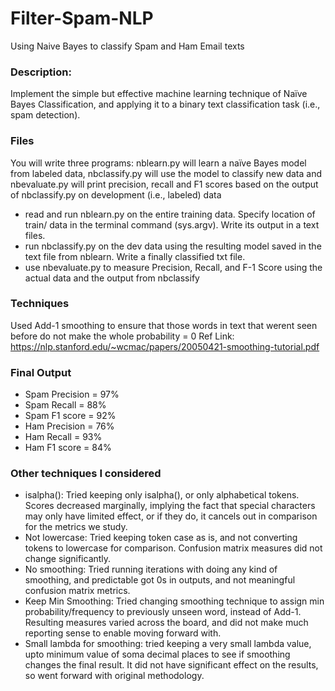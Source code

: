 # Filter-Spam-NLP
Using Naive Bayes to classify Spam and Ham Email texts

### Description:
Implement the simple but effective machine learning technique of Naïve Bayes Classification, and applying it to a binary text classification task (i.e., spam detection).

### Files
You will write three programs: nblearn.py will learn a naïve Bayes model from labeled data, nbclassify.py will use the model to classify new data and nbevaluate.py will print precision, recall and F1 scores based on the output of nbclassify.py on development (i.e., labeled) data

- read and run nblearn.py on the entire training data. Specify location of train/ data in
the terminal command (sys.argv). Write its output in a text files. 
- run nbclassify.py on the dev data using the resulting model saved in the text file from nblearn. Write a finally classified txt file.
- use nbevaluate.py to measure Precision, Recall, and F-1 Score using the actual data and the output from nbclassify

### Techniques
Used Add-1 smoothing to ensure that those words in text that werent seen before do not make the whole probability = 0
Ref Link: https://nlp.stanford.edu/~wcmac/papers/20050421-smoothing-tutorial.pdf

### Final Output
- Spam Precision = 97%
- Spam Recall = 88%
- Spam F1 score = 92%
- Ham Precision = 76%
- Ham Recall = 93%
- Ham F1 score = 84%

### Other techniques I considered
- isalpha(): Tried keeping only isalpha(), or only alphabetical tokens. Scores decreased marginally, implying the fact that special characters may only have limited effect, or if they do, it cancels out in comparison for the metrics we study. 
- Not lowercase: Tried keeping token case as is, and not converting tokens to lowercase for comparison. Confusion matrix measures did not change significantly.
- No smoothing: Tried running iterations with doing any kind of smoothing, and predictable got 0s in outputs, and not meaningful confusion matrix metrics.
- Keep Min Smoothing: Tried changing smoothing technique to assign min probability/frequency to previously unseen word, instead of Add-1. Resulting measures varied across the board, and did not make much reporting sense to enable moving forward with.
- Small lambda for smoothing: tried keeping a very small lambda value, upto minimum value of soma decimal places to see if smoothing changes the final result. It did not have significant effect on the results, so went forward with original methodology.
